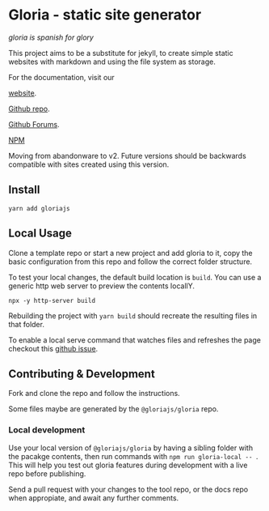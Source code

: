# Gloria - static site generator

*gloria is spanish for glory*

This project aims to be a substitute for jekyll, to create simple static websites with markdown and using the file system as storage.

For the documentation, visit our

[website](https://gloria.js.org).

[Github repo](https://github.com/gloriajs/gloria).

[Github Forums](https://github.com/gloriajs/gloria/discussions).

[NPM](https://www.npmjs.com/package/gloriajs)

Moving from abandonware to v2. Future versions should be backwards compatible with sites created using this version.

## Install

`yarn add gloriajs`

## Local Usage

Clone a template repo or start a new project and add gloria to it, copy the basic configuration from this repo and follow the correct folder structure.

To test your local changes, the default build location is `build`. You can use a generic http web server to preview the contents locallY.

```
npx -y http-server build
```

Rebuilding the project with `yarn build` should recreate the resulting files in that folder.

To enable a local serve command that watches files and refreshes the page checkout this [github issue](https://github.com/gloriajs/gloria/issues/134).

## Contributing & Development

Fork and clone the repo and follow the instructions.

Some files maybe are generated by the `@gloriajs/gloria` repo.

### Local development

Use your local version of `@gloriajs/gloria` by having a sibling folder with the pacakge contents, then run commands with `npm run gloria-local -- `.
This will help you test out gloria features during development with a live repo before publishing.

Send a pull request with your changes to the tool repo, or the docs repo when appropiate, and await any further comments.
